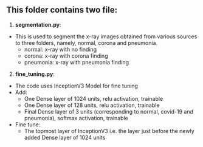 ## This folder contains two file:   
1. **segmentation.py**:
- This is used to segment the x-ray images obtained from various sources to three folders, namely, normal, corona and pneumonia.  
  - normal: x-ray with no finding
  - corona: x-ray with corona finding
  - pneumonia: x-ray with pneumonia finding   
2. **fine_tuning.py**:  
- The code uses InceptionV3 Model for fine tuning  
- Add:  
  - One Dense layer of 1024 units, relu activation, trainable
  - One Dense layer of 128 units, relu activation, trainable
  - Final Dense layer of 3 units (corresponding to normal, covid-19 and pneumonia), softmax activation, trainable  
- Fine tune:  
  - The topmost layer of InceptionV3 i.e. the layer just before the newly added Dense layer of 1024 units
